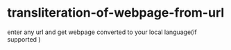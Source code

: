 # transliteration-of-webpage-from-url
enter any url and get webpage converted to your local language(if supported )
